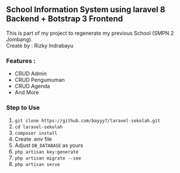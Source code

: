 ## School Information System using laravel 8 Backend + Botstrap 3 Frontend</br>
This is part of my project to regenerate my previous School (SMPN 2 Jombang). </br>
Create by : Rizky Indrabayu </br>
### Features : </br>
- CRUD Admin </br>
- CRUD Pengumuman </br>
- CRUD Agenda </br>
- And More </br>

### Step to Use
1. `git clone https://github.com/bayyy7/laravel-sekolah.git`
2. `cd laravel-sekolah` 
3. `composer install`
4. Create .env file 
5. Adjust `DB_DATABASE` as yours
6. `php artisan key:generate`
7. `php artisan migrate --see`
8. `php artisan serve`


